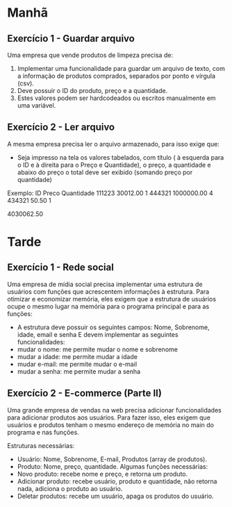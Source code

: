 # Manhã

## Exercício 1 - Guardar arquivo

Uma empresa que vende produtos de limpeza precisa de:
1. Implementar uma funcionalidade para guardar um arquivo de texto, com a informação
de produtos comprados, separados por ponto e vírgula (csv).
2. Deve possuir o ID do produto, preço e a quantidade.
3. Estes valores podem ser hardcodeados ou escritos manualmente em uma variável.

## Exercício 2 - Ler arquivo

A mesma empresa precisa ler o arquivo armazenado, para isso exige que:
- Seja impresso na tela os valores tabelados, com título ( à esquerda para o ID e à
direita para o Preço e Quantidade), o preço, a quantidade e abaixo do preço o total
deve ser exibido (somando preço por quantidade)

Exemplo:
ID Preco Quantidade
111223 30012.00 1
444321 1000000.00 4
434321 50.50 1

4030062.50

# Tarde

## Exercício 1 - Rede social

Uma empresa de mídia social precisa implementar uma estrutura de usuários com funções
que acrescentem informações à estrutura. Para otimizar e economizar memória, eles exigem
que a estrutura de usuários ocupe o mesmo lugar na memória para o programa principal e
para as funções:
- A estrutura deve possuir os seguintes campos: Nome, Sobrenome, idade, email e
senha
E devem implementar as seguintes funcionalidades:
- mudar o nome: me permite mudar o nome e sobrenome
- mudar a idade: me permite mudar a idade
- mudar e-mail: me permite mudar o e-mail
- mudar a senha: me permite mudar a senha

## Exercício 2 - E-commerce (Parte II)
Uma grande empresa de vendas na web precisa adicionar funcionalidades para adicionar
produtos aos usuários. Para fazer isso, eles exigem que usuários e produtos tenham o
mesmo endereço de memória no main do programa e nas funções.

Estruturas necessárias:
- Usuário: Nome, Sobrenome, E-mail, Produtos (array de produtos).
- Produto: Nome, preço, quantidade.
Algumas funções necessárias:
- Novo produto: recebe nome e preço, e retorna um produto.
- Adicionar produto: recebe usuário, produto e quantidade, não retorna nada, adiciona
o produto ao usuário.
- Deletar produtos: recebe um usuário, apaga os produtos do usuário.